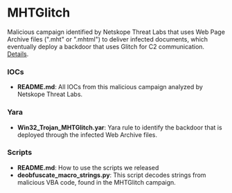 # MHTGlitch

Malicious campaign identified by Netskope Threat Labs that uses Web Page Archive files (".mht" or ".mhtml") to deliver infected documents, which eventually deploy a backdoor that uses Glitch for C2 communication. [Details](https://www.netskope.com/blog/abusing-microsoft-office-using-malicious-web-archive-files).

### IOCs
* **README.md**: All IOCs from this malicious campaign analyzed by Netskope Threat Labs.

### Yara
* **Win32_Trojan_MHTGlitch.yar**: Yara rule to identify the backdoor that is deployed through the infected Web Archive files.

### Scripts
* **README.md**: How to use the scripts we released
* **deobfuscate_macro_strings.py**: This script decodes strings from malicious VBA code, found in the MHTGlitch campaign.
